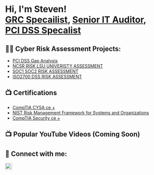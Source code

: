 <h1>Hi, I'm Steven! <br/><a href="https://github.com/ssteel678">GRC Specailist</a>, <a href="https://www.linkedin.com/in/joshmadakor/">Senior IT Auditor</a>, <a href="https://www.youtube.com/c/joshmadakor">PCI DSS Specalist</a></h1>

<h2>👨‍💻 Cyber Risk Assessment Projects:</h2>


  - [PCI DSS Gap Analysis](https://github.com/ssteel678/PCI-DSS-Gap-Analysis)
  - [NCSR RISK LSU UNIVERISTY ASSESSMENT](https://github.com/ssteel678/NCSR-RISK-LSU-UNIVERISTY-ASSESSMENT)
  - [SOC1 SOC2 RISK ASSESSMENT](https://github.com/joshmadakor1/Algorithms-Practice)
  - [ISO2700 DSS RISK ASSESSMENT](https://github.com/joshmadakor1/Algorithms-Practice)
    
<h2>📺 Certifications</h2>

- [CompTIA CYSA ce +](https://imgur.com/DLFC0iC.png)
- [NIST Risk Management Framework for Systems and Organizations](https://imgur.com/E4mAM5x.png)
- [CompTIA Security ce +](https://imgur.com/vrsH9yX.png)

<h2>📺 Popular YouTube Videos (Coming Soon)</h2>


<h2> 🤳 Connect with me:</h2>


[<img align="left" alt="stevensteeleitsme | LinkedIn" width="22px" src="https://cdn.jsdelivr.net/npm/simple-icons@v3/icons/linkedin.svg" />][linkedin]



[linkedin]: https://www.linkedin.com/in/stevensteeleitsme/

<!--
**joshmadakor1/joshmadakor1** is a ✨ _special_ ✨ repository because its `README.md` (this file) appears on your GitHub profile.

Here are some ideas to get you started:

- 🔭 I’m currently working on ...
- 🌱 I’m currently learning ...
- 👯 I’m looking to collaborate on ...
- 🤔 I’m looking for help with ...
- 💬 Ask me about ...
- 📫 How to reach me: ...
- 😄 Pronouns: ...
- ⚡ Fun fact: ...
-->

